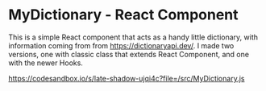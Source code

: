 # MyDictionary - React Component

This is a simple React component that acts as a handy little dictionary, with information coming from from https://dictionaryapi.dev/.
I made two versions, one with classic class that extends React Component, and one with the newer Hooks. 

https://codesandbox.io/s/late-shadow-ujqi4c?file=/src/MyDictionary.js
